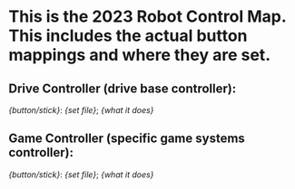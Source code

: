 This is the 2023 Robot Control Map. This includes the actual button mappings and where they are set.
========
Drive Controller (drive base controller):
--------
_{button/stick}_: _{set file}_; _{what it does}_


Game Controller (specific game systems controller):
--------
_{button/stick}_: _{set file}_; _{what it does}_
